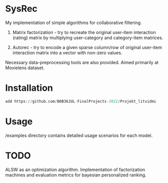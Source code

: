 # SysRec
My implementation of simple algorithms for collaborative filtering. 

1) Matrix factorization - try to recreate the original user-item interaction (rating) matrix by multiplying user-category and category-item matrices. 

2) Autorec - try to encode a given sparse column/row of original user-item interaction matrix into a vector with non-zero values.

Necessary data-preprocessing tools are also provided.
Aimed primarily at Movielens dataset.

# Installation
``` julia
add https://github.com/B0B36JUL-FinalProjects-2022/Projekt_litvidmi
```

# Usage
/examples directory contains detailed usage scenarios
for each model.

# TODO
ALSW as an optimization algorithm.
Implementation of factorization machines and 
evaluation metrics for bayesian personalized ranking.